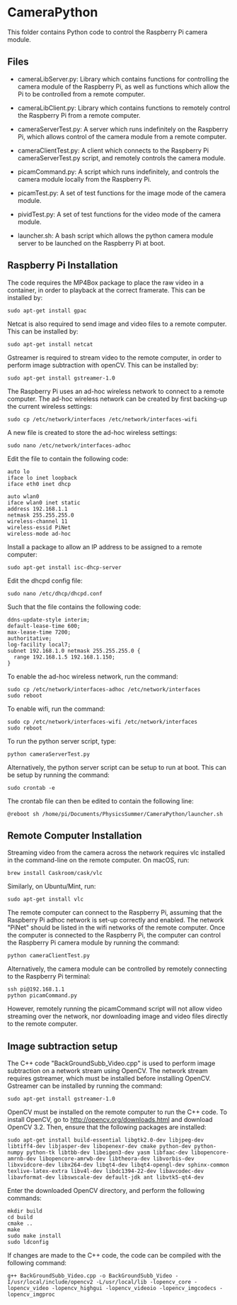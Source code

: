 # CameraPython

This folder contains Python code to control the Raspberry Pi camera module.

## Files

- cameraLibServer.py: Library which contains functions for controlling the camera module of the Raspberry Pi, as well as functions which allow the Pi to be controlled from a remote computer.

- cameraLibClient.py: Library which contains functions to remotely control the Raspberry Pi from a remote computer.

- cameraServerTest.py: A server which runs indefinitely on the Raspberry Pi, which allows control of the camera module from a remote computer.

- cameraClientTest.py: A client which connects to the Raspberry Pi cameraServerTest.py script, and remotely controls the camera module.

- picamCommand.py: A script which runs indefinitely, and controls the camera module locally from the Raspberry Pi.

- picamTest.py: A set of test functions for the image mode of the camera module.

- pividTest.py: A set of test functions for the video mode of the camera module.

- launcher.sh: A bash script which allows the python camera module server to be launched on the Raspberry Pi at boot.

## Raspberry Pi Installation

The code requires the MP4Box package to place the raw video in a container, in order to playback at the correct framerate. This can be installed by:

	sudo apt-get install gpac

Netcat is also required to send image and video files to a remote computer. This can be installed by:

	sudo apt-get install netcat

Gstreamer is required to stream video to the remote computer, in order to perform image subtraction with openCV. This can be installed by:

	sudo apt-get install gstreamer-1.0

The Raspberry Pi uses an ad-hoc wireless network to connect to a remote computer. The ad-hoc wireless network can be created by first backing-up the current wireless settings:

	sudo cp /etc/network/interfaces /etc/network/interfaces-wifi

A new file is created to store the ad-hoc wireless settings:

	sudo nano /etc/network/interfaces-adhoc

Edit the file to contain the following code:

	auto lo
	iface lo inet loopback
	iface eth0 inet dhcp
	
	auto wlan0
	iface wlan0 inet static
	address 192.168.1.1
	netmask 255.255.255.0
	wireless-channel 11
	wireless-essid PiNet
	wireless-mode ad-hoc
	
Install a package to allow an IP address to be assigned to a remote computer:

	sudo apt-get install isc-dhcp-server

Edit the dhcpd config file:

	sudo nano /etc/dhcp/dhcpd.conf

Such that the file contains the following code:

	ddns-update-style interim;
	default-lease-time 600;
	max-lease-time 7200;
	authoritative;
	log-facility local7;
	subnet 192.168.1.0 netmask 255.255.255.0 {
	  range 192.168.1.5 192.168.1.150;
	}

To enable the ad-hoc wireless network, run the command:

	sudo cp /etc/network/interfaces-adhoc /etc/network/interfaces
	sudo reboot

To enable wifi, run the command:

	sudo cp /etc/network/interfaces-wifi /etc/network/interfaces
	sudo reboot

To run the python server script, type:

	python cameraServerTest.py

Alternatively, the python server script can be setup to run at boot. This can be setup by running the command:

	sudo crontab -e

The crontab file can then be edited to contain the following line:

	@reboot sh /home/pi/Documents/PhysicsSummer/CameraPython/launcher.sh

## Remote Computer Installation

Streaming video from the camera across the network requires vlc installed in the command-line on the remote computer. On macOS, run:

	brew install Caskroom/cask/vlc

Similarly, on Ubuntu/Mint, run:

	sudo apt-get install vlc

The remote computer can connect to the Raspberry Pi, assuming that the Raspberry Pi adhoc network is set-up correctly and enabled. 
The network "PiNet" should be listed in the wifi networks of the remote computer. 
Once the computer is connected to the Raspberry Pi, the computer can control the Raspberry Pi camera module by running the command:

	python cameraClientTest.py

Alternatively, the camera module can be controlled by remotely connecting to the Raspberry Pi terminal:

	ssh pi@192.168.1.1
	python picamCommand.py

However, remotely running the picamCommand script will not allow video streaming over the network, nor downloading image and video files directly to the remote computer.

## Image subtraction setup

The C++ code "BackGroundSubb_Video.cpp" is used to perform image subtraction on a network stream using OpenCV.
The network stream requires gstreamer, which must be installed before installing OpenCV.
Gstreamer can be installed by running the command:

	sudo apt-get install gstreamer-1.0

OpenCV must be installed on the remote computer to run the C++ code.
To install OpenCV, go to http://opencv.org/downloads.html and download OpenCV 3.2.
Then, ensure that the following packages are installed:

	sudo apt-get install build-essential libgtk2.0-dev libjpeg-dev libtiff4-dev libjasper-dev libopenexr-dev cmake python-dev python-numpy python-tk libtbb-dev libeigen3-dev yasm libfaac-dev libopencore-amrnb-dev libopencore-amrwb-dev libtheora-dev libvorbis-dev libxvidcore-dev libx264-dev libqt4-dev libqt4-opengl-dev sphinx-common texlive-latex-extra libv4l-dev libdc1394-22-dev libavcodec-dev libavformat-dev libswscale-dev default-jdk ant libvtk5-qt4-dev

Enter the downloaded OpenCV directory, and perform the following commands:

	mkdir build
	cd build
	cmake ..
	make
	sudo make install
	sudo ldconfig

If changes are made to the C++ code, the code can be compiled with the following command:

	g++ BackGroundSubb_Video.cpp -o BackGroundSubb_Video -I/usr/local/include/opencv2 -L/usr/local/lib -lopencv_core -lopencv_video -lopencv_highgui -lopencv_videoio -lopencv_imgcodecs -lopencv_imgproc


